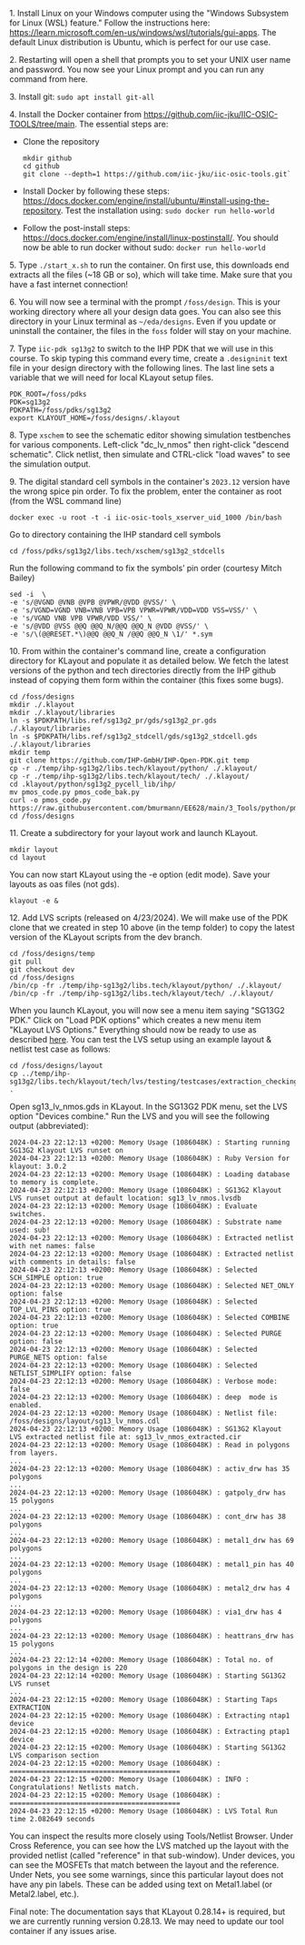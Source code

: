 1\. Install Linux on your Windows computer using the "Windows Subsystem for Linux (WSL) feature." Follow the instructions here:
https://learn.microsoft.com/en-us/windows/wsl/tutorials/gui-apps. The default Linux distribution is Ubuntu, which is perfect for our use case.

2\. Restarting will open a shell that prompts you to set your UNIX user name and password. You now see your Linux prompt and you can run any command from here.

3\. Install git: `sudo apt install git-all`

4\. Install the Docker container from https://github.com/iic-jku/IIC-OSIC-TOOLS/tree/main. The essential steps are:    

* Clone the repository
     
  ```
  mkdir github
  cd github  
  git clone --depth=1 https://github.com/iic-jku/iic-osic-tools.git`
  ```
* Install Docker by following these steps: https://docs.docker.com/engine/install/ubuntu/#install-using-the-repository. Test the installation using: `sudo docker run hello-world`

* Follow the post-install steps: https://docs.docker.com/engine/install/linux-postinstall/. You should now be able to run docker without sudo: `docker run hello-world`

5\. Type `./start_x.sh` to run the container. On first use, this downloads end extracts all the files (~18 GB or so), which will take time. Make sure that you have a fast internet connection!

6\. You will now see a terminal with the prompt `/foss/design`. This is your working directory where all your design data goes. You can also see this directory in your Linux terminal as `~/eda/designs`. Even if you update or uninstall the container, the files in the `foss` folder will stay on your machine.

7\. Type `iic-pdk sg13g2` to switch to the IHP PDK that we will use in this course. To skip typing this command every time, create a `.designinit` text file in your design directory with the following lines. The last line sets a variable that we will need for local KLayout setup files. 
```
PDK_ROOT=/foss/pdks
PDK=sg13g2
PDKPATH=/foss/pdks/sg13g2
export KLAYOUT_HOME=/foss/designs/.klayout
```

8\. Type `xschem` to see the schematic editor showing simulation testbenches for various components. Left-click "dc_lv_nmos" then right-click "descend schematic". Click netlist, then simulate and CTRL-click "load waves" to see the simulation output.

9\. The digital standard cell symbols in the container's `2023.12` version have the wrong spice pin order. To fix the problem, enter the container as root (from the WSL command line)
```
docker exec -u root -t -i iic-osic-tools_xserver_uid_1000 /bin/bash
```
Go to directory containing the IHP standard cell symbols
```
cd /foss/pdks/sg13g2/libs.tech/xschem/sg13g2_stdcells
```
Run the following command to fix the symbols’ pin order (courtesy Mitch Bailey)
```
sed -i  \
-e 's/@VGND @VNB @VPB @VPWR/@VDD @VSS/' \
-e 's/VGND=VGND VNB=VNB VPB=VPB VPWR=VPWR/VDD=VDD VSS=VSS/' \
-e 's/VGND VNB VPB VPWR/VDD VSS/' \
-e 's/@VDD @VSS @@Q @@Q_N/@@Q @@Q_N @VDD @VSS/' \
-e 's/\(@@RESET.*\)@@Q @@Q_N /@@Q @@Q_N \1/' *.sym
```

10\. From within the container's command line, create a configuration directory for KLayout and populate it as detailed below. We fetch the latest versions of the python and tech directories directly from the IHP github instead of copying them form within the container (this fixes some bugs).
```
cd /foss/designs
mkdir ./.klayout
mkdir ./.klayout/libraries
ln -s $PDKPATH/libs.ref/sg13g2_pr/gds/sg13g2_pr.gds ./.klayout/libraries
ln -s $PDKPATH/libs.ref/sg13g2_stdcell/gds/sg13g2_stdcell.gds ./.klayout/libraries
mkdir temp
git clone https://github.com/IHP-GmbH/IHP-Open-PDK.git temp
cp -r ./temp/ihp-sg13g2/libs.tech/klayout/python/ ./.klayout/
cp -r ./temp/ihp-sg13g2/libs.tech/klayout/tech/ ./.klayout/
cd .klayout/python/sg13g2_pycell_lib/ihp/
mv pmos_code.py pmos_code_bak.py
curl -o pmos_code.py https://raw.githubusercontent.com/bmurmann/EE628/main/3_Tools/python/pmos_code.py
cd /foss/designs
```

11\. Create a subdirectory for your layout work and launch KLayout.
```
mkdir layout
cd layout
```
You can now start KLayout using the -e option (edit mode). Save your layouts as oas files (not gds).
```
klayout -e & 
```

12\. Add LVS scripts (released on 4/23/2024). We will make use of the PDK clone that we created in step 10 above (in the temp folder) to copy the latest version of the KLayout scripts from the dev branch.
```
cd /foss/designs/temp
git pull
git checkout dev
cd /foss/designs
/bin/cp -fr ./temp/ihp-sg13g2/libs.tech/klayout/python/ ./.klayout/
/bin/cp -fr ./temp/ihp-sg13g2/libs.tech/klayout/tech/ ./.klayout/
```
When you launch KLayout, you will now see a menu item saying "SG13G2 PDK." Click on "Load PDK options" which creates a new menu item "KLayout LVS Options." Everything should now be ready to use as described [here](https://github.com/IHP-GmbH/IHP-Open-PDK/tree/dev/ihp-sg13g2/libs.tech/klayout/tech/lvs). You can test the LVS setup using an example layout & netlist test case as follows:
```
cd /foss/designs/layout
cp ../temp/ihp-sg13g2/libs.tech/klayout/tech/lvs/testing/testcases/extraction_checking/sg13_lv_nmos.* .
```
Open sg13_lv_nmos.gds in KLayout. In the SG13G2 PDK menu, set the LVS option "Devices combine." Run the LVS and you will see the following output (abbreviated): 
```
2024-04-23 22:12:13 +0200: Memory Usage (1086048K) : Starting running SG13G2 Klayout LVS runset on 
2024-04-23 22:12:13 +0200: Memory Usage (1086048K) : Ruby Version for klayout: 3.0.2
2024-04-23 22:12:13 +0200: Memory Usage (1086048K) : Loading database to memory is complete.
2024-04-23 22:12:13 +0200: Memory Usage (1086048K) : SG13G2 Klayout LVS runset output at default location: sg13_lv_nmos.lvsdb
2024-04-23 22:12:13 +0200: Memory Usage (1086048K) : Evaluate switches.
2024-04-23 22:12:13 +0200: Memory Usage (1086048K) : Substrate name used: sub!
2024-04-23 22:12:13 +0200: Memory Usage (1086048K) : Extracted netlist with net names: false
2024-04-23 22:12:13 +0200: Memory Usage (1086048K) : Extracted netlist with comments in details: false
2024-04-23 22:12:13 +0200: Memory Usage (1086048K) : Selected SCH_SIMPLE option: true
2024-04-23 22:12:13 +0200: Memory Usage (1086048K) : Selected NET_ONLY option: false
2024-04-23 22:12:13 +0200: Memory Usage (1086048K) : Selected TOP_LVL_PINS option: true
2024-04-23 22:12:13 +0200: Memory Usage (1086048K) : Selected COMBINE option: true
2024-04-23 22:12:13 +0200: Memory Usage (1086048K) : Selected PURGE option: false
2024-04-23 22:12:13 +0200: Memory Usage (1086048K) : Selected PURGE_NETS option: false
2024-04-23 22:12:13 +0200: Memory Usage (1086048K) : Selected NETLIST_SIMPLIFY option: false
2024-04-23 22:12:13 +0200: Memory Usage (1086048K) : Verbose mode: false
2024-04-23 22:12:13 +0200: Memory Usage (1086048K) : deep  mode is enabled.
2024-04-23 22:12:13 +0200: Memory Usage (1086048K) : Netlist file: /foss/designs/layout/sg13_lv_nmos.cdl
2024-04-23 22:12:13 +0200: Memory Usage (1086048K) : SG13G2 Klayout LVS extracted netlist file at: sg13_lv_nmos_extracted.cir
2024-04-23 22:12:13 +0200: Memory Usage (1086048K) : Read in polygons from layers.
...
2024-04-23 22:12:13 +0200: Memory Usage (1086048K) : activ_drw has 35 polygons
...
2024-04-23 22:12:13 +0200: Memory Usage (1086048K) : gatpoly_drw has 15 polygons
...
2024-04-23 22:12:13 +0200: Memory Usage (1086048K) : cont_drw has 38 polygons
...
2024-04-23 22:12:13 +0200: Memory Usage (1086048K) : metal1_drw has 69 polygons
...
2024-04-23 22:12:13 +0200: Memory Usage (1086048K) : metal1_pin has 40 polygons
...
2024-04-23 22:12:13 +0200: Memory Usage (1086048K) : metal2_drw has 4 polygons
...
2024-04-23 22:12:13 +0200: Memory Usage (1086048K) : via1_drw has 4 polygons
...
2024-04-23 22:12:13 +0200: Memory Usage (1086048K) : heattrans_drw has 15 polygons
...
2024-04-23 22:12:14 +0200: Memory Usage (1086048K) : Total no. of polygons in the design is 220
2024-04-23 22:12:14 +0200: Memory Usage (1086048K) : Starting SG13G2 LVS runset
...
2024-04-23 22:12:15 +0200: Memory Usage (1086048K) : Starting Taps EXTRACTION
2024-04-23 22:12:15 +0200: Memory Usage (1086048K) : Extracting ntap1 device
2024-04-23 22:12:15 +0200: Memory Usage (1086048K) : Extracting ptap1 device
2024-04-23 22:12:15 +0200: Memory Usage (1086048K) : Starting SG13G2 LVS comparison section
2024-04-23 22:12:15 +0200: Memory Usage (1086048K) : ==========================================
2024-04-23 22:12:15 +0200: Memory Usage (1086048K) : INFO : Congratulations! Netlists match.
2024-04-23 22:12:15 +0200: Memory Usage (1086048K) : ==========================================
2024-04-23 22:12:15 +0200: Memory Usage (1086048K) : LVS Total Run time 2.082649 seconds
```
You can inspect the results more closely using Tools/Netlist Browser. Under Cross Reference, you can see how the LVS matched up the layout with the provided netlist (called "reference" in that sub-window). Under devices, you can see the MOSFETs that match between the layout and the reference. Under Nets, you see some warnings, since this particular layout does not have any pin labels. These can be added using text on Metal1.label (or Metal2.label, etc.).  

Final note: The documentation says that KLayout 0.28.14+ is required, but we are currently running version 0.28.13. We may need to update our tool container if any issues arise.